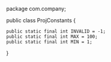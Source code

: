 package com.company;

public class ProjConstants {

    public static final int INVALID = -1;
    public static final int MAX = 100;
    public static final int MIN = 1;
}

